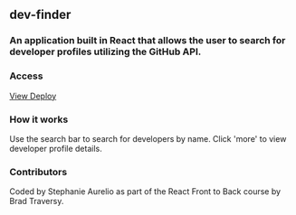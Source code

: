 ## dev-finder
### An application built in React that allows the user to search for developer profiles utilizing the GitHub API.

### Access
[View Deploy](https://tender-elion-5cc79d.netlify.com/)

### How it works
Use the search bar to search for developers by name. Click 'more' to view developer profile details.

### Contributors
Coded by Stephanie Aurelio as part of the React Front to Back course by Brad Traversy.
